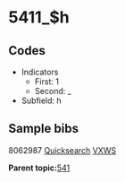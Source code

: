 # 5411\_$h

## Codes

-   Indicators
    -   First: 1
    -   Second: \_
-   Subfield: h

## Sample bibs

8062987 [Quicksearch](https://search.library.yale.edu/catalog/8062987) [VXWS](http://prodorbis.library.yale.edu:7014/vxws/GetHoldingsService?bibId=8062987)

**Parent topic:**[541](../../tags/541/541.md)

